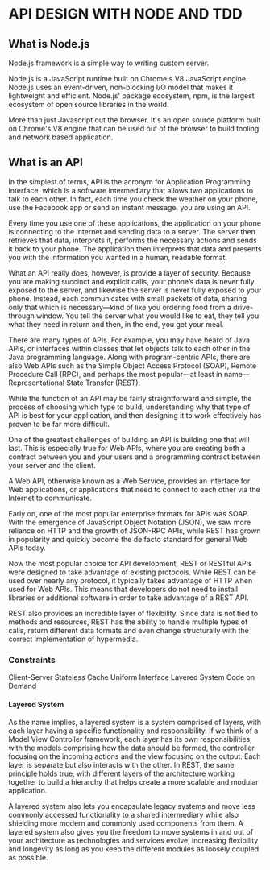 # API DESIGN WITH NODE AND TDD

## What is Node.js

Node.js framework is a simple way to writing custom server.

Node.js is a JavaScript runtime built on Chrome's V8 JavaScript engine. Node.js uses an event-driven, non-blocking I/O model that makes it lightweight and efficient. Node.js' package ecosystem, npm, is the largest ecosystem of open source libraries in the world.

More than just Javascript out the browser. It's an open source platform built on Chrome's V8 engine that can be used out of the browser to build tooling and network based application.

## What is an API

In the simplest of terms, API is the acronym for Application Programming Interface, which is a software intermediary that allows two applications to talk to each other. In fact, each time you check the weather on your phone, use the Facebook app or send an instant message, you are using an API.

Every time you use one of these applications, the application on your phone is connecting to the Internet and sending data to a server. The server then retrieves that data, interprets it, performs the necessary actions and sends it back to your phone. The application then interprets that data and presents you with the information you wanted in a human, readable format.

What an API really does, however, is provide a layer of security. Because you are making succinct and explicit calls, your phone’s data is never fully exposed to the server, and likewise the server is never fully exposed to your phone. Instead, each communicates with small packets of data, sharing only that which is necessary—kind of like you ordering food from a drive-through window. You tell the server what you would like to eat, they tell you what they need in return and then, in the end, you get your meal.

There are many types of APIs. For example, you may have heard of Java APIs, or interfaces within classes that let objects talk to each other in the Java programming language. Along with program-centric APIs, there are also Web APIs such as the Simple Object Access Protocol (SOAP), Remote Procedure Call (RPC), and perhaps the most popular—at least in name— Representational State Transfer (REST).

While the function of an API may be fairly straightforward and simple, the process of choosing which type to build, understanding why that type of API is best for your application, and then designing it to work effectively has proven to be far more difficult.

One of the greatest challenges of building an API is building one that will last. This is especially true for Web APIs, where you are creating both a contract between you and your users and a programming contract between your server and the client.

A Web API, otherwise known as a Web Service, provides an interface for Web applications, or applications that need to connect to each other via the Internet to communicate.

Early on, one of the most popular enterprise formats for APIs was SOAP. With the emergence of JavaScript Object Notation (JSON), we saw more reliance on HTTP and the growth of JSON-RPC APIs, while REST has grown in popularity and quickly become the de facto standard for general Web APIs today.

Now the most popular choice for API development, REST or RESTful APIs were designed to take advantage of existing protocols. While REST can be used over nearly any protocol, it typically takes advantage of HTTP when used for Web APIs. This means that developers do not need to install libraries or additional software in order to take advantage of a REST API.

REST also provides an incredible layer of flexibility. Since data is not tied to methods and resources, REST has the ability to handle multiple types of calls, return different data formats and even change structurally with the correct implementation of hypermedia.


### Constraints
Client-Server
Stateless
Cache
Uniform Interface
Layered System
Code on Demand

#### Layered System

As the name implies, a layered system is a system comprised of layers, with each layer having a specific functionality and responsibility. If we think of a Model View Controller framework, each layer has its own responsibilities, with the models comprising how the data should be formed, the controller focusing on the incoming actions and the view focusing on the output. Each layer is separate but also interacts with the other.
In REST, the same principle holds true, with different layers of the architecture working together to build a hierarchy that helps create a more scalable and modular application.

A layered system also lets you encapsulate legacy systems and move less commonly accessed functionality to a shared intermediary while also shielding more modern and commonly used components from them. A layered system also gives you the freedom to move systems in and out of your architecture as technologies and services evolve, increasing flexibility and longevity as long as you keep the different modules as loosely coupled as possible.
